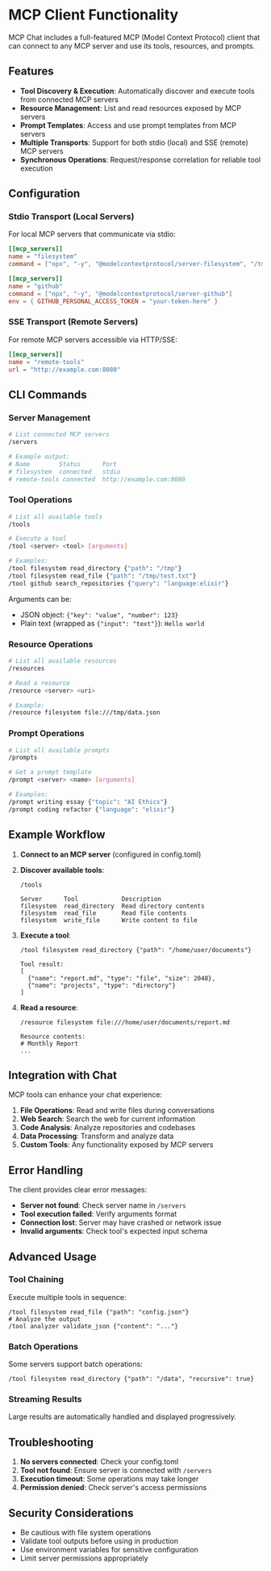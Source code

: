 # MCP Client Functionality

MCP Chat includes a full-featured MCP (Model Context Protocol) client that can connect to any MCP server and use its tools, resources, and prompts.

## Features

- **Tool Discovery & Execution**: Automatically discover and execute tools from connected MCP servers
- **Resource Management**: List and read resources exposed by MCP servers
- **Prompt Templates**: Access and use prompt templates from MCP servers
- **Multiple Transports**: Support for both stdio (local) and SSE (remote) MCP servers
- **Synchronous Operations**: Request/response correlation for reliable tool execution

## Configuration

### Stdio Transport (Local Servers)

For local MCP servers that communicate via stdio:

```toml
[[mcp_servers]]
name = "filesystem"
command = ["npx", "-y", "@modelcontextprotocol/server-filesystem", "/tmp"]

[[mcp_servers]]
name = "github"
command = ["npx", "-y", "@modelcontextprotocol/server-github"]
env = { GITHUB_PERSONAL_ACCESS_TOKEN = "your-token-here" }
```

### SSE Transport (Remote Servers)

For remote MCP servers accessible via HTTP/SSE:

```toml
[[mcp_servers]]
name = "remote-tools"
url = "http://example.com:8080"
```

## CLI Commands

### Server Management

```bash
# List connected MCP servers
/servers

# Example output:
# Name        Status      Port
# filesystem  connected   stdio
# remote-tools connected  http://example.com:8080
```

### Tool Operations

```bash
# List all available tools
/tools

# Execute a tool
/tool <server> <tool> [arguments]

# Examples:
/tool filesystem read_directory {"path": "/tmp"}
/tool filesystem read_file {"path": "/tmp/test.txt"}
/tool github search_repositories {"query": "language:elixir"}
```

Arguments can be:
- JSON object: `{"key": "value", "number": 123}`
- Plain text (wrapped as `{"input": "text"}`): `Hello world`

### Resource Operations

```bash
# List all available resources
/resources

# Read a resource
/resource <server> <uri>

# Example:
/resource filesystem file:///tmp/data.json
```

### Prompt Operations

```bash
# List all available prompts
/prompts

# Get a prompt template
/prompt <server> <name> [arguments]

# Examples:
/prompt writing essay {"topic": "AI Ethics"}
/prompt coding refactor {"language": "elixir"}
```

## Example Workflow

1. **Connect to an MCP server** (configured in config.toml)

2. **Discover available tools**:
   ```
   /tools
   
   Server      Tool            Description
   filesystem  read_directory  Read directory contents
   filesystem  read_file       Read file contents
   filesystem  write_file      Write content to file
   ```

3. **Execute a tool**:
   ```
   /tool filesystem read_directory {"path": "/home/user/documents"}
   
   Tool result:
   [
     {"name": "report.md", "type": "file", "size": 2048},
     {"name": "projects", "type": "directory"}
   ]
   ```

4. **Read a resource**:
   ```
   /resource filesystem file:///home/user/documents/report.md
   
   Resource contents:
   # Monthly Report
   ...
   ```

## Integration with Chat

MCP tools can enhance your chat experience:

1. **File Operations**: Read and write files during conversations
2. **Web Search**: Search the web for current information
3. **Code Analysis**: Analyze repositories and codebases
4. **Data Processing**: Transform and analyze data
5. **Custom Tools**: Any functionality exposed by MCP servers

## Error Handling

The client provides clear error messages:

- **Server not found**: Check server name in `/servers`
- **Tool execution failed**: Verify arguments format
- **Connection lost**: Server may have crashed or network issue
- **Invalid arguments**: Check tool's expected input schema

## Advanced Usage

### Tool Chaining

Execute multiple tools in sequence:
```
/tool filesystem read_file {"path": "config.json"}
# Analyze the output
/tool analyzer validate_json {"content": "..."}
```

### Batch Operations

Some servers support batch operations:
```
/tool filesystem read_directory {"path": "/data", "recursive": true}
```

### Streaming Results

Large results are automatically handled and displayed progressively.

## Troubleshooting

1. **No servers connected**: Check your config.toml
2. **Tool not found**: Ensure server is connected with `/servers`
3. **Execution timeout**: Some operations may take longer
4. **Permission denied**: Check server's access permissions

## Security Considerations

- Be cautious with file system operations
- Validate tool outputs before using in production
- Use environment variables for sensitive configuration
- Limit server permissions appropriately